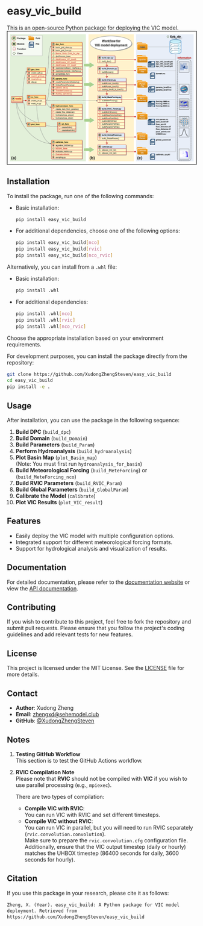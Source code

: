 # easy_vic_build

This is an open-source Python package for deploying the VIC model.  
![EVB_Architecture](docs/evb_architecture.png)

## Installation

To install the package, run one of the following commands:

- Basic installation:

  ```bash
  pip install easy_vic_build
  ```

- For additional dependencies, choose one of the following options:
  ```bash
  pip install easy_vic_build[nco]
  pip install easy_vic_build[rvic]
  pip install easy_vic_build[nco_rvic]
  ```

Alternatively, you can install from a `.whl` file:

- Basic installation:

  ```bash
  pip install .whl
  ```

- For additional dependencies:
  ```bash
  pip install .whl[nco]
  pip install .whl[rvic]
  pip install .whl[nco_rvic]
  ```

Choose the appropriate installation based on your environment requirements.

For development purposes, you can install the package directly from the repository:

```bash
git clone https://github.com/XudongZhengSteven/easy_vic_build
cd easy_vic_build
pip install -e .
```

## Usage

After installation, you can use the package in the following sequence:

1. **Build DPC** (`build_dpc`)
2. **Build Domain** (`build_Domain`)
3. **Build Parameters** (`build_Param`)
4. **Perform Hydroanalysis** (`build_hydroanalysis`)
5. **Plot Basin Map** (`plot_Basin_map`)  
   (Note: You must first run `hydroanalysis_for_basin`)
6. **Build Meteorological Forcing** (`build_MeteForcing`) or (`build_MeteForcing_nco`)
7. **Build RVIC Parameters** (`build_RVIC_Param`)
8. **Build Global Parameters** (`build_GlobalParam`)
9. **Calibrate the Model** (`calibrate`)
10. **Plot VIC Results** (`plot_VIC_result`)

## Features

- Easily deploy the VIC model with multiple configuration options.
- Integrated support for different meteorological forcing formats.
- Support for hydrological analysis and visualization of results.

## Documentation

For detailed documentation, please refer to the [documentation website](#) or view the [API documentation](#).

## Contributing

If you wish to contribute to this project, feel free to fork the repository and submit pull requests. Please ensure that you follow the project's coding guidelines and add relevant tests for new features.

## License

This project is licensed under the MIT License. See the [LICENSE](LICENSE) file for more details.

## Contact

- **Author**: Xudong Zheng
- **Email**: zhengxd@sehemodel.club
- **GitHub**: [@XudongZhengSteven](https://github.com/XudongZhengSteven)

## Notes

1. **Testing GitHub Workflow**  
   This section is to test the GitHub Actions workflow.
2. **RVIC Compilation Note**  
   Please note that **RVIC** should not be compiled with **VIC** if you wish to use parallel processing (e.g., `mpiexec`).

   There are two types of compilation:

   - **Compile VIC with RVIC**:  
     You can run VIC with RVIC and set different timesteps.
   - **Compile VIC without RVIC**:  
     You can run VIC in parallel, but you will need to run RVIC separately (`rvic.convolution.convolution`).  
     Make sure to prepare the `rvic.convolution.cfg` configuration file.  
     Additionally, ensure that the VIC output timestep (daily or hourly) matches the UHBOX timestep (86400 seconds for daily, 3600 seconds for hourly).

## Citation

If you use this package in your research, please cite it as follows:

```plaintext
Zheng, X. (Year). easy_vic_build: A Python package for VIC model deployment. Retrieved from https://github.com/XudongZhengSteven/easy_vic_build
```
